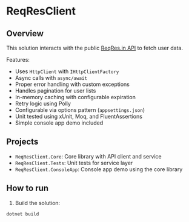 # ReqResClient

## Overview

This solution interacts with the public [ReqRes.in API](https://reqres.in/) to fetch user data.

Features:
- Uses `HttpClient` with `IHttpClientFactory`
- Async calls with `async/await`
- Proper error handling with custom exceptions
- Handles pagination for user lists
- In-memory caching with configurable expiration
- Retry logic using Polly
- Configurable via options pattern (`appsettings.json`)
- Unit tested using xUnit, Moq, and FluentAssertions
- Simple console app demo included

## Projects

- `ReqResClient.Core`: Core library with API client and service
- `ReqResClient.Tests`: Unit tests for service layer
- `ReqResClient.ConsoleApp`: Console app demo using the core library

## How to run

1. Build the solution:

```bash
dotnet build
